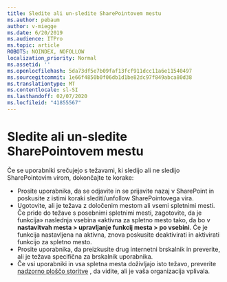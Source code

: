 ```yaml
---
title: Sledite ali un-sledite SharePointovem mestu
ms.author: pebaum
author: v-miegge
ms.date: 6/20/2019
ms.audience: ITPro
ms.topic: article
ROBOTS: NOINDEX, NOFOLLOW
localization_priority: Normal
ms.assetid: ''
ms.openlocfilehash: 5da73df5e7b09faf13fcf911dcc11a6e11540497
ms.sourcegitcommit: 1e66f4850b0f06db1d1be82dc97f849abca80d38
ms.translationtype: MT
ms.contentlocale: sl-SI
ms.lasthandoff: 02/07/2020
ms.locfileid: "41855567"
---
```

# <a name="follow-or-un-follow-a-sharepoint-site"></a>Sledite ali un-sledite SharePointovem mestu

Če se uporabniki srečujejo s težavami, ki sledijo ali ne sledijo SharePointovim virom, dokončajte te korake:

* Prosite uporabnika, da se odjavite in se prijavite nazaj v SharePoint in poskusite z istimi koraki slediti/unfollow SharePointovega vira.
* Ugotovite, ali je težava z določenim mestom ali vsemi spletnimi mesti. Če pride do težave s posebnimi spletnimi mesti, zagotovite, da je funkcija» naslednja vsebina «aktivna za spletno mesto tako, da bo v **nastavitvah mesta > upravljanje funkcij mesta > po vsebini**. Če je funkcija nastavljena na aktivna, znova poskusite deaktivirati in aktivirati funkcijo za spletno mesto.
* Prosite uporabnika, da preizkusite drug internetni brskalnik in preverite, ali je težava specifična za brskalnik uporabnika.
* Če vsi uporabniki in vsa spletna mesta doživljajo isto težavo, preverite [nadzorno ploščo storitve](https://admin.microsoft.com/AdminPortal/Home#/servicehealth) , da vidite, ali je vaša organizacija vplivala.

